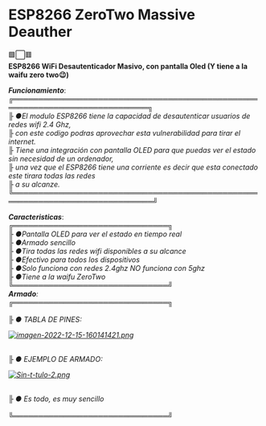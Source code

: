 # ESP8266 ZeroTwo Massive Deauther
🟩⬜🟥<br>
<b>ESP8266 WiFi Desautenticador Masivo, con pantalla Oled (Y tiene a la waifu zero two😉)</b><br>

<p><i><b>Funcionamiento</i></b>:
<br>╔═════════════════════════════════════════════════════════════════════════════╗
<br><i>╟ ●El modulo ESP8266 tiene la capacidad de desautenticar usuarios de redes wifi 2.4 Ghz,
<br>╟ con este codigo podras aprovechar esta vulnerabilidad para tirar el internet.
<br>╟ Tiene una integración con pantalla OLED para que puedas ver el estado sin necesidad de un ordenador,
<br>╟ una vez que el ESP8266 tiene una corriente es decir que esta conectado este tirara todas las redes
<br>╟ a su alcanze.</i>
<br>╚══════════════════════════════════════════════════════════════════════════════╝
<br>
<p><i><b>Caracteristicas</i></b>:
<br>╔═══════════════════════════════╗
<br><i>╟ ●Pantalla OLED para ver el estado en tiempo real
<br>╟ ●Armado sencillo
<br>╟ ●Tira todas las redes wifi disponibles a su alcance
<br>╟ ●Efectivo para todos los dispositivos
<br>╟ ●Solo funciona con redes 2.4ghz NO funciona con 5ghz
<br>╟ ●Tiene a la waifu ZeroTwo
<br>╚═══════════════════════════════╝
<br>
<i><b>Armado</b></i>:
  <br>╔═══════════════════════════════╗</br>
  <br>╟ ● TABLA DE PINES: </br>
  
[![imagen-2022-12-15-160141421.png](https://i.postimg.cc/nV5w8Xyd/imagen-2022-12-15-160141421.png)](https://postimg.cc/fkcvmRTX)

  <br>╟ ● EJEMPLO DE ARMADO: </br>

[![Sin-t-tulo-2.png](https://i.postimg.cc/W4yjQNT0/Sin-t-tulo-2.png)](https://postimg.cc/GBvZD1Bp)

  <br>╟ ● Es todo, es muy sencillo </br>
<br>╚═══════════════════════════════╝</br>

